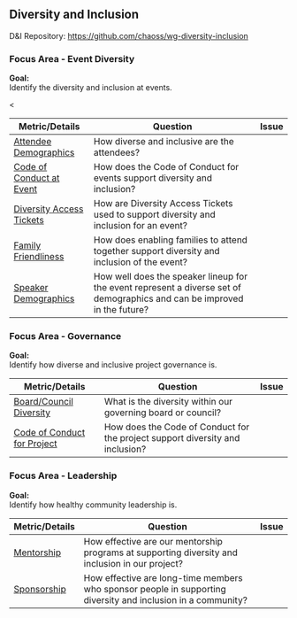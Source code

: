 ## Diversity and Inclusion
D\&I Repository: https://github.com/chaoss/wg-diversity-inclusion

### Focus Area - Event Diversity

**Goal:**  
Identify the diversity and inclusion at events.

<div>
<table>
  <thead><tr><th>Metric/Details</th><th>Question</th><th>Issue</th></tr></thead>
<tbody>
  <tr><td><a href="https://chaoss.community/metric-attendee-demographics/">Attendee Demographics</a></td><td>How diverse and inclusive are the attendees?</td></tr>
  <tr><td><a href="https://chaoss.community/metric-code-of-conduct-at-event/">Code of Conduct at Event</a></td><td>How does the Code of Conduct for events support diversity and inclusion?</td></tr>
  <tr><td><a href="https://chaoss.community/metric-diversity-access-tickets/">Diversity Access Tickets</a></td><td>How are Diversity Access Tickets used to support diversity and inclusion for an event?</td><</tr>
  <tr><td><a href="https://chaoss.community/metric-family-friendliness/">Family Friendliness</a></td><td>How does enabling families to attend together support diversity and inclusion of the event?</td></tr>
  <tr><td><a href="https://chaoss.community/metric-speaker-demographics/">Speaker Demographics</a></td><td>How well does the speaker lineup for the event represent a diverse set of demographics and can be improved in the future?</td></tr>
</tbody>
</table>
</div>


### Focus Area - Governance

**Goal:**  
Identify how diverse and inclusive project governance is.

<div>
<table>
  <thead><tr><th>Metric/Details</th><th>Question</th><th>Issue</th></tr></thead>
<tbody>
  <tr><td><a href="https://chaoss.community/metric-board-council-diversity/">Board/Council Diversity</a></td><td>What is the diversity within our governing board or council?</td></tr>
  <tr><td><a href="https://chaoss.community/metric-code-of-conduct/">Code of Conduct for Project</a></td><td>How does the Code of Conduct for the project support diversity and inclusion?</td></tr>
</tbody>
</table>
</div>

### Focus Area - Leadership

**Goal:**  
Identify how healthy community leadership is.

<div>
<table>
  <thead><tr><th>Metric/Details</th><th>Question</th><th>Issue</th></tr></thead>
<tbody>
  <tr><td><a href="https://chaoss.community/metric-mentorship/">Mentorship</a></td><td>How effective are our mentorship programs at supporting diversity and inclusion in our project?</td></tr>
  <tr><td><a href="https://chaoss.community/metric-sponsorship.md">Sponsorship</a></td><td>How effective are long-time members who sponsor people in supporting diversity and inclusion in a community?</td></tr>
</tbody>
</table>
</div>
